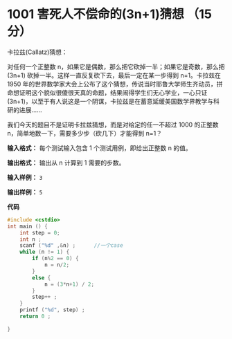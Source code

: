 # 1001 害死人不偿命的(3n+1)猜想 （15 分）
卡拉兹(Callatz)猜想：

对任何一个正整数 n，如果它是偶数，那么把它砍掉一半；如果它是奇数，那么把 (3n+1) 砍掉一半。这样一直反复砍下去，最后一定在某一步得到 n=1。卡拉兹在 1950 年的世界数学家大会上公布了这个猜想，传说当时耶鲁大学师生齐动员，拼命想证明这个貌似很傻很天真的命题，结果闹得学生们无心学业，一心只证 (3n+1)，以至于有人说这是一个阴谋，卡拉兹是在蓄意延缓美国数学界教学与科研的进展……

我们今天的题目不是证明卡拉兹猜想，而是对给定的任一不超过 1000 的正整数 n，简单地数一下，需要多少步（砍几下）才能得到 n=1？

**输入格式：**
每个测试输入包含 1 个测试用例，即给出正整数 n 的值。

**输出格式：**
输出从 n 计算到 1 需要的步数。

**输入样例：**
`3`

**输出样例：**
`5`

**代码**

```c++
#include <cstdio>
int main () { 
	int step = 0;
	int n ;
	scanf ("%d" ,&n) ;		//一个case 
	while (n != 1) {
		if (n%2 == 0) {
			n = n/2;
		}
		else { 
			n = (3*n+1) / 2;
		}
    	step++ ;
	}
    printf ("%d", step) ;
    return 0 ;
    
}
